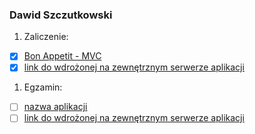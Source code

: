 ### Dawid Szczutkowski

1. Zaliczenie:
 - [x] [Bon Appetit - MVC](/tree/Projekt1)
 - [x] [link do wdrożonej na zewnętrznym serwerze aplikacji](https://projekt-rails-davethehamster.c9users.io)
1. Egzamin:
 - [ ] [nazwa aplikacji](egzamin)
 - [ ] [link do wdrożonej na zewnętrznym serwerze aplikacji](/)
